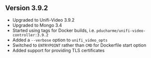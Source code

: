 ## Version 3.9.2

- Upgraded to Unifi-Video 3.9.2
- Upgraded to Mongo 3.4
- Started using tags for Docker builds, i.e. `pducharme/unifi-video-controller:3.9.2`
- Added a `--verbose` option to `unifi_video_opts`
- Switched to `ENTRYPOINT` rather than `CMD` for Dockerfile start option
- Added support for providing TLS certificates

